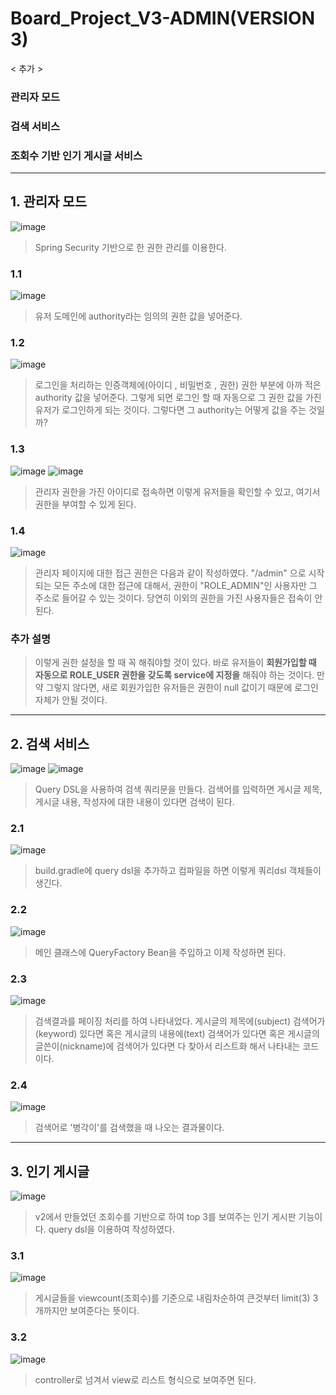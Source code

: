 # Board_Project_V3-ADMIN(VERSION 3)

< 추가 >
### 관리자 모드

### 검색 서비스

### 조회수 기반 인기 게시글 서비스
<hr>

## 1. 관리자 모드

![image](https://user-images.githubusercontent.com/66015002/107471860-322b1600-6bb1-11eb-9154-60ca3582351e.png)

> Spring Security 기반으로 한 권한 관리를 이용한다.

### 1.1
![image](https://user-images.githubusercontent.com/66015002/107472175-d1500d80-6bb1-11eb-8572-c8fc8062d461.png)

> 유저 도메인에 authority라는 임의의 권한 값을 넣어준다.

### 1.2
![image](https://user-images.githubusercontent.com/66015002/107472307-107e5e80-6bb2-11eb-8e43-0f9cba60e06e.png)

> 로그인을 처리하는 인증객체에(아이디 , 비밀번호 , 권한) 권한 부분에 아까 적은 authority 값을 넣어준다.
그렇게 되면 로그인 할 때 자동으로 그 권한 값을 가진 유저가 로그인하게 되는 것이다. 그렇다면 그 authority는 어떻게 값을 주는 것일까?

### 1.3 
![image](https://user-images.githubusercontent.com/66015002/107472638-a6b28480-6bb2-11eb-832a-fa57921fa00f.png)
![image](https://user-images.githubusercontent.com/66015002/107472692-bdf17200-6bb2-11eb-93d6-7f17a7e97e76.png)

> 관리자 권한을 가진 아이디로 접속하면 이렇게 유저들을 확인할 수 있고, 여기서 권한을 부여할 수 있게 된다.

### 1.4 
![image](https://user-images.githubusercontent.com/66015002/107472955-35270600-6bb3-11eb-8b22-bb504ac14303.png)

> 관리자 페이지에 대한 접근 권한은 다음과 같이 작성하였다. "/admin" 으로 시작되는 모든 주소에 대한 접근에 대해서, 권한이 "ROLE_ADMIN"인 사용자만
그 주소로 들어갈 수 있는 것이다. 당연히 이외의 권한을 가진 사용자들은 접속이 안된다.

### 추가 설명



> 이렇게 권한 설정을 할 때 꼭 해줘야할 것이 있다. 바로 유저들이 **회원가입할 때 자동으로 ROLE_USER 권한을 갖도록 service에 지정을** 해줘야 하는 것이다.
만약 그렇지 않다면, 새로 회원가입한 유저들은 권한이 null 값이기 때문에 로그인 자체가 안될 것이다.



<hr/>



## 2. 검색 서비스
![image](https://user-images.githubusercontent.com/66015002/107474113-24778f80-6bb5-11eb-9bad-6ab7fbd36bba.png)
![image](https://user-images.githubusercontent.com/66015002/107474289-71f3fc80-6bb5-11eb-925f-2fe8e1f5e82c.png)

> Query DSL을 사용하여 검색 쿼리문을 만들다. 검색어를 입력하면 게시글 제목, 게시글 내용, 작성자에 대한 내용이 있다면 검색이 된다.

### 2.1
![image](https://user-images.githubusercontent.com/66015002/107474493-c7300e00-6bb5-11eb-9603-af0084aa2f7a.png)

> build.gradle에 query dsl을 추가하고 컴파일을 하면 이렇게 쿼리dsl 객체들이 생긴다.

### 2.2
![image](https://user-images.githubusercontent.com/66015002/107474639-0d856d00-6bb6-11eb-8f15-c6f8733f21b3.png)

> 메인 클래스에 QueryFactory Bean을 주입하고 이제 작성하면 된다.

### 2.3
![image](https://user-images.githubusercontent.com/66015002/107474770-4d4c5480-6bb6-11eb-956c-ad293571b416.png)

> 검색결과를 페이징 처리를 하여 나타내었다. 게시글의 제목에(subject) 검색어가(keyword) 있다면 혹은 게시글의 내용에(text) 검색어가 있다면 혹은
 게시글의 글쓴이(nickname)에 검색어가 있다면 다 찾아서 리스트화 해서 나타내는 코드이다.
 
 ### 2.4
 ![image](https://user-images.githubusercontent.com/66015002/107475104-f09d6980-6bb6-11eb-9bfa-517d49f27ec2.png)
 
 > 검색어로 '병각이'를 검색했을 때 나오는 결과물이다.
 
 
 <hr/>
 
 
 
 ## 3. 인기 게시글
 
 ![image](https://user-images.githubusercontent.com/66015002/107475241-2b070680-6bb7-11eb-8944-31d03f8c2389.png)
 
 > v2에서 만들었던 조회수를 기반으로 하여 top 3를 보여주는 인기 게시판 기능이다. query dsl을 이용하여 작성하였다.
 
 
 ### 3.1
 ![image](https://user-images.githubusercontent.com/66015002/107475409-6c97b180-6bb7-11eb-911d-8f46583b9353.png)
 
 > 게시글들을 viewcount(조회수)를 기준으로 내림차순하여 큰것부터 limit(3) 3개까지만 보여준다는 뜻이다.
 
 ### 3.2
 ![image](https://user-images.githubusercontent.com/66015002/107475597-bda7a580-6bb7-11eb-8f30-535e6a2279c3.png)
 
 > controller로 넘겨서 view로 리스트 형식으로 보여주면 된다.
